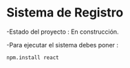 <h1> Sistema de Registro </h1>

-Estado del proyecto : En construcción.

-Para ejecutar el sistema debes poner :

````npm.install react ````
